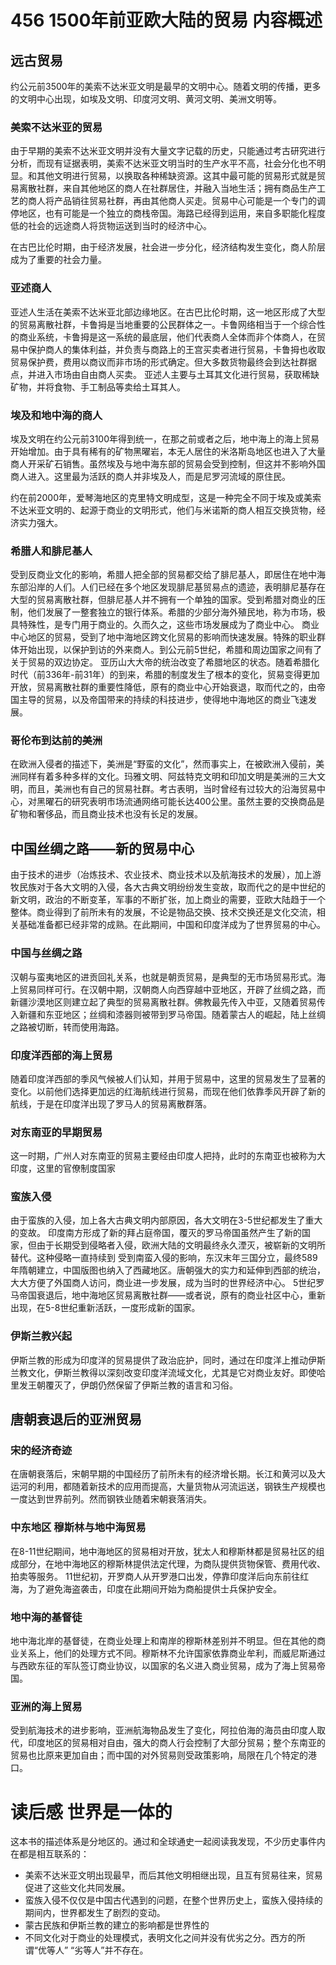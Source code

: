 # 456 1500年前亚欧大陆的贸易 内容概述

## 远古贸易

约公元前3500年的美索不达米亚文明是最早的文明中心。随着文明的传播，更多的文明中心出现，如埃及文明、印度河文明、黄河文明、美洲文明等。

### 美索不达米亚的贸易

由于早期的美索不达米亚文明并没有大量文字记载的历史，只能通过考古研究进行分析，而现有证据表明，美索不达米亚文明当时的生产水平不高，社会分化也不明显。和其他文明进行贸易，以换取各种稀缺资源。这其中最可能的贸易形式就是贸易离散社群，来自其他地区的商人在社群居住，并融入当地生活；拥有商品生产工艺的商人将产品销往贸易社群，再由其他商人买走。贸易中心可能是一个专门的调停地区，也有可能是一个独立的商栈帝国。海路已经得到运用，来自多职能化程度低的社会的远途商人将货物运送到当时的经济中心。

在古巴比伦时期，由于经济发展，社会进一步分化，经济结构发生变化，商人阶层成为了重要的社会力量。


### 亚述商人

亚述人生活在美索不达米亚北部边缘地区。在古巴比伦时期，这一地区形成了大型的贸易离散社群，卡鲁拇是当地重要的公民群体之一。卡鲁网络相当于一个综合性的商业系统，卡鲁拇是这一系统的最底层，他们代表商人全体而非个体商人，在贸易中保护商人的集体利益，并负责与商路上的王宫买卖者进行贸易，卡鲁拇也收取贸易保护费，费用以商议而非市场的形式确定。但大多数货物最终会到达社群据点，并进入市场由自由商人买卖。
亚述人主要与土耳其文化进行贸易，获取稀缺矿物，并将食物、手工制品等卖给土耳其人。

### 埃及和地中海的商人

埃及文明在约公元前3100年得到统一，在那之前或者之后，地中海上的海上贸易开始增加。由于具有稀有的矿物黑曜岩，本无人居住的米洛斯岛地区也进入了大量商人开采矿石销售。虽然埃及与地中海东部的贸易会受到控制，但这并不影响外国商人进入。这里最为活跃的商人并非埃及人，而是尼罗河流域的原住民。

约在前2000年，爱琴海地区的克里特文明成型，这是一种完全不同于埃及或美索不达米亚文明的、起源于商业的文明形式，他们与米诺斯的商人相互交换货物，经济实力强大。

### 希腊人和腓尼基人

受到反商业文化的影响，希腊人把全部的贸易都交给了腓尼基人，即居住在地中海东部沿岸的人们。人们已经在多个地区发现腓尼基贸易点的遗迹，表明腓尼基存在大型的贸易离散社群，但腓尼基人并不拥有一个单独的国家。受到希腊对商业的压制，他们发展了一整套独立的银行体系。希腊的少部分海外殖民地，称为市场，极具特殊性，是专门用于商业的。久而久之，这些市场发展成为了商业中心。
商业中心地区的贸易，受到了地中海地区跨文化贸易的影响而快速发展。特殊的职业群体开始出现，以保护到访的外来商人。到公元前5世纪，希腊和周边国家之间有了关于贸易的双边协定。
亚历山大大帝的统治改变了希腊地区的状态。随着希腊化时代（前336年-前31年）的到来，希腊的制度发生了根本的变化，贸易变得更加开放，贸易离散社群的重要性降低，原有的商业中心开始衰退，取而代之的，由帝国主导的贸易，以及帝国带来的持续的科技进步，使得地中海地区的商业飞速发展。

### 哥伦布到达前的美洲

在欧洲入侵者的描述下，美洲是“野蛮的文化”，然而事实上，在被欧洲入侵前，美洲同样有着多种多样的文化。玛雅文明、阿兹特克文明和印加文明是美洲的三大文明，而且，美洲也有自己的贸易社群。考古表明，当时曾经有过较大的沿海贸易中心，对黑曜石的研究表明市场流通网络可能长达400公里。虽然主要的交换商品是矿物和奢侈品，而且商业技术也没有长足的发展。


## 中国丝绸之路——新的贸易中心

由于技术的进步（冶炼技术、农业技术、商业技术以及航海技术的发展），加上游牧民族对于各大文明的入侵，各大古典文明纷纷发生变故，取而代之的是中世纪的新文明，政治的不断变革，军事的不断扩张，加上商业的需要，亚欧大陆趋于一个整体。商业得到了前所未有的发展，不论是物品交换、技术交换还是文化交流，相关基础准备都已经非常的成熟。在此期间，中国和印度洋成为了世界贸易的中心。

### 中国与丝绸之路

汉朝与蛮夷地区的进贡回礼关系，也就是朝贡贸易，是典型的无市场贸易形式。海上贸易同样可行。在汉朝中期，汉朝商人向西穿越中亚地区，开辟了丝绸之路，而新疆沙漠地区则建立起了典型的贸易离散社群。佛教最先传入中亚，又随着贸易传入新疆和东亚地区；丝绸和漆器则被带到罗马帝国。随着蒙古人的崛起，陆上丝绸之路被切断，转而使用海路。

### 印度洋西部的海上贸易
随着印度洋西部的季风气候被人们认知，并用于贸易中，这里的贸易发生了显著的变化。以前他们选择更加远的红海航线进行贸易，而现在他们依靠季风开辟了新的航线，于是在印度洋出现了罗马人的贸易离散群落。

### 对东南亚的早期贸易
这一时期，广州人对东南亚的贸易主要经由印度人把持，此时的东南亚也被称为大印度，这里的官僚制度国家

### 蛮族入侵
由于蛮族的入侵，加上各大古典文明内部原因，各大文明在3-5世纪都发生了重大的变故。
印度南方形成了新的拜占庭帝国，覆灭的罗马帝国虽然产生了新的国家，但由于长期受到侵略者入侵，欧洲大陆的文明最终永久湮灭，被崭新的文明所替代。这种侵略一直持续到
受到南蛮入侵的影响，东汉末年三国分立，最终589年隋朝建立，中国版图也纳入了西藏地区。唐朝强大的实力和延伸到西部的统治，大大方便了外国商人访问，商业进一步发展，成为当时的世界经济中心。
5世纪罗马帝国衰退后，地中海地区贸易离散社群——或者说，原有的商业社区中心，重新出现，在5-8世纪重新活跃，一度形成新的国家。

### 伊斯兰教兴起

伊斯兰教的形成为印度洋的贸易提供了政治庇护，同时，通过在印度洋上推动伊斯兰教文化，伊斯兰教得以深刻改变印度洋流域文化，尤其是它对商业友好。即使哈里发王朝覆灭了，伊朗仍然保留了伊斯兰教的语言和习俗。

## 唐朝衰退后的亚洲贸易

### 宋的经济奇迹

在唐朝衰落后，宋朝早期的中国经历了前所未有的经济增长期。长江和黄河以及大运河的利用，都随着新技术的应用而提高，大量货物从河流运送，钢铁生产规模也一度达到世界前列。然而钢铁业随着宋朝衰落消失。

### 中东地区 穆斯林与地中海贸易

在8-11世纪期间，地中海地区的贸易相对开放，犹太人和穆斯林都是贸易社区的组成部分，在地中海地区的穆斯林提供法定代理，为商队提供货物保管、费用代收、拍卖等服务。
11世纪初，开罗商人从开罗港口出发，停靠印度洋后向东前往红海，为了避免海盗袭击，印度在此期间开始为商船提供士兵保护安全。

### 地中海的基督徒

地中海北岸的基督徒，在商业处理上和南岸的穆斯林差别并不明显。但在其他的商业关系上，他们的处理方式不同。穆斯林不允许国家依靠商业牟利，而威尼斯通过与西欧东征的军队签订商业协议，以国家的名义进入商业贸易，成为了海上贸易帝国。

### 亚洲的海上贸易

受到航海技术的进步影响，亚洲航海物品发生了变化，阿拉伯海的海员由印度人取代，印度地区的贸易相对自由，强大的商人行会控制了大部分贸易；整个东南亚的贸易也比原来更加自由；而中国的对外贸易则受政策影响，局限在几个特定的港口。

# 读后感 世界是一体的


这本书的描述体系是分地区的。通过和全球通史一起阅读我发现，不少历史事件内在都是相互联系的：
* 美索不达米亚文明出现最早，而后其他文明相继出现，且互有贸易往来，贸易促进了这些文化共同发展。
* 蛮族入侵不仅仅是中国古代遇到的问题，在整个世界历史上，蛮族入侵持续的期间内，世界都发生了剧烈的变动。
* 蒙古民族和伊斯兰教的建立的影响都是世界性的
* 不同文化对于商业的处理模式，表明文化之间并没有优劣之分。西方的所谓“优等人” “劣等人”并不存在。
